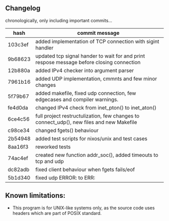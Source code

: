 ## Changelog
chronologically, only including important commits...

|   hash  |                                      commit message                                       |
| --- | --- |
| 103c3ef | added implementation of TCP connection with sigint handler                                |
| 9b68623 | updated tcp signal hander to wait for and print respose message before closing connection |
| 12b880a | added IPv4 checker into argument parser                                                   |
| 7961b16 | added UDP implementation, cmmnts and few minor changes                                     |
| 5f79b67 | added makefile, fixed udp connection, few edgecases and compiler warnings.                 |
| fe4d0da | changed IPv4 check from inet_pton() to inet_aton()                                          |
| 6ce4c56 | full project restructulization, few changes to connect_udp(), new files and new Makefile    |
| c98ce34 | changed fgets() behaviour                                                                   |
| 2b54948 | added test scripts for nixos/unix and test cases                                            |
| 8aa16f3 | reworked tests                                                                              |
| 74ac4ef | created new function addr_soc(), added timeouts to tcp and udp                              |
| dc82adb | fixed client behaviour when fgets fails/eof                                                 |
| 5b1d340 | fixed udp ERROR: to ERR:                                                                   |

## Known limitations: 
- This program is for UNIX-like systems only, as the source code uses headers which are part of POSIX standard.